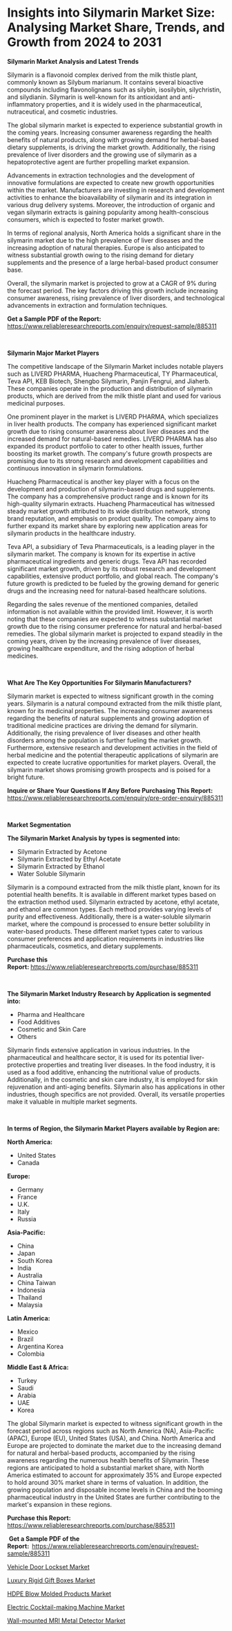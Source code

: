 <p><h1>Insights into Silymarin Market Size: Analysing Market Share, Trends, and Growth from 2024 to 2031</h1></p><p><strong>Silymarin Market Analysis and Latest Trends</strong></p>
<p><p>Silymarin is a flavonoid complex derived from the milk thistle plant, commonly known as Silybum marianum. It contains several bioactive compounds including flavonolignans such as silybin, isosilybin, silychristin, and silydianin. Silymarin is well-known for its antioxidant and anti-inflammatory properties, and it is widely used in the pharmaceutical, nutraceutical, and cosmetic industries.</p><p>The global silymarin market is expected to experience substantial growth in the coming years. Increasing consumer awareness regarding the health benefits of natural products, along with growing demand for herbal-based dietary supplements, is driving the market growth. Additionally, the rising prevalence of liver disorders and the growing use of silymarin as a hepatoprotective agent are further propelling market expansion.</p><p>Advancements in extraction technologies and the development of innovative formulations are expected to create new growth opportunities within the market. Manufacturers are investing in research and development activities to enhance the bioavailability of silymarin and its integration in various drug delivery systems. Moreover, the introduction of organic and vegan silymarin extracts is gaining popularity among health-conscious consumers, which is expected to foster market growth.</p><p>In terms of regional analysis, North America holds a significant share in the silymarin market due to the high prevalence of liver diseases and the increasing adoption of natural therapies. Europe is also anticipated to witness substantial growth owing to the rising demand for dietary supplements and the presence of a large herbal-based product consumer base.</p><p>Overall, the silymarin market is projected to grow at a CAGR of 9% during the forecast period. The key factors driving this growth include increasing consumer awareness, rising prevalence of liver disorders, and technological advancements in extraction and formulation techniques.</p></p>
<p><strong>Get a Sample PDF of the Report:&nbsp;</strong> <a href="https://www.reliableresearchreports.com/enquiry/request-sample/885311">https://www.reliableresearchreports.com/enquiry/request-sample/885311</a></p>
<p>&nbsp;</p>
<p><strong>Silymarin Major Market Players</strong></p>
<p><p>The competitive landscape of the Silymarin Market includes notable players such as LIVERD PHARMA, Huacheng Pharmaceutical, TY Pharmaceutical, Teva API, KEB Biotech, Shengbo Silymarin, Panjin Fengrui, and Jiaherb. These companies operate in the production and distribution of silymarin products, which are derived from the milk thistle plant and used for various medicinal purposes.</p><p>One prominent player in the market is LIVERD PHARMA, which specializes in liver health products. The company has experienced significant market growth due to rising consumer awareness about liver diseases and the increased demand for natural-based remedies. LIVERD PHARMA has also expanded its product portfolio to cater to other health issues, further boosting its market growth. The company's future growth prospects are promising due to its strong research and development capabilities and continuous innovation in silymarin formulations.</p><p>Huacheng Pharmaceutical is another key player with a focus on the development and production of silymarin-based drugs and supplements. The company has a comprehensive product range and is known for its high-quality silymarin extracts. Huacheng Pharmaceutical has witnessed steady market growth attributed to its wide distribution network, strong brand reputation, and emphasis on product quality. The company aims to further expand its market share by exploring new application areas for silymarin products in the healthcare industry.</p><p>Teva API, a subsidiary of Teva Pharmaceuticals, is a leading player in the silymarin market. The company is known for its expertise in active pharmaceutical ingredients and generic drugs. Teva API has recorded significant market growth, driven by its robust research and development capabilities, extensive product portfolio, and global reach. The company's future growth is predicted to be fueled by the growing demand for generic drugs and the increasing need for natural-based healthcare solutions.</p><p>Regarding the sales revenue of the mentioned companies, detailed information is not available within the provided limit. However, it is worth noting that these companies are expected to witness substantial market growth due to the rising consumer preference for natural and herbal-based remedies. The global silymarin market is projected to expand steadily in the coming years, driven by the increasing prevalence of liver diseases, growing healthcare expenditure, and the rising adoption of herbal medicines.</p></p>
<p>&nbsp;</p>
<p><strong>What Are The Key Opportunities For Silymarin Manufacturers?</strong></p>
<p><p>Silymarin market is expected to witness significant growth in the coming years. Silymarin is a natural compound extracted from the milk thistle plant, known for its medicinal properties. The increasing consumer awareness regarding the benefits of natural supplements and growing adoption of traditional medicine practices are driving the demand for silymarin. Additionally, the rising prevalence of liver diseases and other health disorders among the population is further fueling the market growth. Furthermore, extensive research and development activities in the field of herbal medicine and the potential therapeutic applications of silymarin are expected to create lucrative opportunities for market players. Overall, the silymarin market shows promising growth prospects and is poised for a bright future. </p></p>
<p><strong>Inquire or Share Your Questions If Any Before Purchasing This Report:</strong> <a href="https://www.reliableresearchreports.com/enquiry/pre-order-enquiry/885311">https://www.reliableresearchreports.com/enquiry/pre-order-enquiry/885311</a></p>
<p>&nbsp;</p>
<p><strong>Market Segmentation</strong></p>
<p><strong>The Silymarin Market Analysis by types is segmented into:</strong></p>
<p><ul><li>Silymarin Extracted by Acetone</li><li>Silymarin Extracted by Ethyl Acetate</li><li>Silymarin Extracted by Ethanol</li><li>Water Soluble Silymarin</li></ul></p>
<p><p>Silymarin is a compound extracted from the milk thistle plant, known for its potential health benefits. It is available in different market types based on the extraction method used. Silymarin extracted by acetone, ethyl acetate, and ethanol are common types. Each method provides varying levels of purity and effectiveness. Additionally, there is a water-soluble silymarin market, where the compound is processed to ensure better solubility in water-based products. These different market types cater to various consumer preferences and application requirements in industries like pharmaceuticals, cosmetics, and dietary supplements.</p></p>
<p><strong>Purchase this Report:&nbsp;</strong><a href="https://www.reliableresearchreports.com/purchase/885311">https://www.reliableresearchreports.com/purchase/885311</a></p>
<p>&nbsp;</p>
<p><strong>The Silymarin Market Industry Research by Application is segmented into:</strong></p>
<p><ul><li>Pharma and Healthcare</li><li>Food Additives</li><li>Cosmetic and Skin Care</li><li>Others</li></ul></p>
<p><p>Silymarin finds extensive application in various industries. In the pharmaceutical and healthcare sector, it is used for its potential liver-protective properties and treating liver diseases. In the food industry, it is used as a food additive, enhancing the nutritional value of products. Additionally, in the cosmetic and skin care industry, it is employed for skin rejuvenation and anti-aging benefits. Silymarin also has applications in other industries, though specifics are not provided. Overall, its versatile properties make it valuable in multiple market segments.</p></p>
<p>&nbsp;</p>
<p><strong>In terms of Region, the Silymarin Market Players available by Region are:</strong></p>
<p>
    <p> <strong> North America: </strong>
        <ul>
            <li>United States</li>
            <li>Canada</li>
        </ul>
        </p> 
    <p> <strong> Europe: </strong>
        <ul>
            <li>Germany</li>
            <li>France</li>
            <li>U.K.</li>
            <li>Italy</li>
            <li>Russia</li>
        </ul>
        </p> 
    <p> <strong> Asia-Pacific: </strong>
        <ul>
            <li>China</li>
            <li>Japan</li>
            <li>South Korea</li>
            <li>India</li>
            <li>Australia</li>
            <li>China Taiwan</li>
            <li>Indonesia</li>
            <li>Thailand</li>
            <li>Malaysia</li>
        </ul>
        </p> 
    <p> <strong> Latin America: </strong>
        <ul>
            <li>Mexico</li>
            <li>Brazil</li>
            <li>Argentina Korea</li>
            <li>Colombia</li>
        </ul>
        </p> 
    <p> <strong> Middle East & Africa: </strong>
        <ul>
            <li>Turkey</li>
            <li>Saudi</li>
            <li>Arabia</li>
            <li>UAE</li>
            <li>Korea</li>
        </ul>
    </p>
    </p>
<p><p>The global Silymarin market is expected to witness significant growth in the forecast period across regions such as North America (NA), Asia-Pacific (APAC), Europe (EU), United States (USA), and China. North America and Europe are projected to dominate the market due to the increasing demand for natural and herbal-based products, accompanied by the rising awareness regarding the numerous health benefits of Silymarin. These regions are anticipated to hold a substantial market share, with North America estimated to account for approximately 35% and Europe expected to hold around 30% market share in terms of valuation. In addition, the growing population and disposable income levels in China and the booming pharmaceutical industry in the United States are further contributing to the market's expansion in these regions.</p></p>
<p><strong>Purchase this Report: </strong><a href="https://www.reliableresearchreports.com/purchase/885311">https://www.reliableresearchreports.com/purchase/885311</a></p>
<p>&nbsp;<strong>Get a Sample PDF of the Report:&nbsp;&nbsp;</strong><a href="https://www.reliableresearchreports.com/enquiry/request-sample/885311">https://www.reliableresearchreports.com/enquiry/request-sample/885311</a></p>
<p><strong></strong></p>
<p><p><a href="https://medium.com/@jeremyking767/vehicle-door-lockset-market-size-cagr-trends-2024-2030-e12b1c5c4d60">Vehicle Door Lockset Market</a></p><p><a href="https://github.com/dimitrishawkinswaynenp91rgz/Market-Research-Report-List-1/blob/main/luxury-rigid-gift-boxes-market.md">Luxury Rigid Gift Boxes Market</a></p><p><a href="https://github.com/gamblestampleyjenny50m5sl6/Market-Research-Report-List-1/blob/main/hdpe-blow-molded-products-market.md">HDPE Blow Molded Products Market</a></p><p><a href="https://medium.com/@jeremyking767/electric-cocktail-making-machine-market-size-market-outlook-and-market-forecast-2024-to-2031-d292f21105f4">Electric Cocktail-making Machine Market</a></p><p><a href="https://medium.com/@jeremyking767/wall-mounted-mri-metal-detector-market-share-evolution-and-market-growth-trends-2024-2031-eb9c599e8352">Wall-mounted MRI Metal Detector Market</a></p></p>